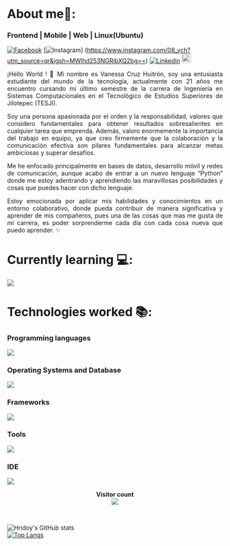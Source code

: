 # About me🙋:
### Frontend | Mobile | Web | Linux(Ubuntu)

[![Facebook](https://img.shields.io/badge/Facebook-blue?style=flat&logo=facebook&logoColor=white)](https://www.facebook.com/profile.php?id=100085922498240&mibextid=ZbWKwL)
[![Instagram](https://img.shields.io/badge/-Instagram-c13584?style=flat&labelColor=c13584&logo=instagram&logoColor=white)]
(https://www.instagram.com/08_vch?utm_source=qr&igsh=MWlhd253NGRibXQ2bg==)
[![Linkedin](https://img.shields.io/badge/-LinkedIn-blue?style=flat&logo=Linkedin&logoColor=white)](http://www.linkedin.com/in/vanessa-cruz-huitron-a18037227)
[<img src="https://img.shields.io/github/followers/vane08?style=social" height="22" title="Follow me on GitHub" />](https://github.com/vane08/)

<p align="justify">¡Hello World ! 👋 Mi nombre es Vanessa Cruz Huitrón, soy una entusiasta estudiante del mundo de la tecnología, actualmente con 21 años me encuentro cursando mi último semestre de la carrera de Ingeniería en Sistemas Computacionales en el Tecnológico de Estudios Superiores de Jilotepec (TESJI).</p>

<p align="justify">Soy una persona apasionada por el orden y la responsabilidad, valores que considero fundamentales para obtener resultados sobresalientes en cualquier tarea que emprenda.
Además, valoro enormemente la importancia del trabajo en equipo, ya que creo firmemente que la colaboración y la comunicación efectiva son pilares fundamentales para alcanzar metas ambiciosas y superar desafíos.</p>

<p align="justify">Me he enfocado principalmente en bases de datos, desarrollo móvil y redes de comunicación, aunque acabo de entrar a un nuevo lenguaje “Python” donde me estoy adentrando y aprendiendo las maravillosas posibilidades y cosas que puedes hacer con dicho lenguaje.</p>

<p align="justify">Estoy emocionada por aplicar mis habilidades y conocimientos en un entorno colaborativo, donde pueda contribuir de manera significativa y aprender de mis compañeros, pues una de las cosas que mas me gusta de mi carrera, es poder sorprenderme cada día con cada cosa nueva que puedo aprender. 
  ✨</p>

# Currently learning 💻: 	
<p>
  <a href="https://skillicons.dev">
    <img src="https://skillicons.dev/icons?i=azure,js,py&perline=14" />
  </a>
</p>

# Technologies worked 📚: 
<p>
<h3>Programming languages</h3> 
  <a href="https://skillicons.dev">
    <img src="https://skillicons.dev/icons?i=java,js,cs,cpp,kotlin,php,py,octave&perline=14" />
  </a>
</p>

<p>
<h3>Operating Systems and Database</h3> 
  <a href="https://skillicons.dev">
    <img src="https://skillicons.dev/icons?i=windows,ubuntu,mysql,mongodb&perline=14" />
  </a>
</p>

<p>
<h3>Frameworks</h3> 
  <a href="https://skillicons.dev">
    <img src="https://skillicons.dev/icons?i=bootstrap,express,angular&perline=14" />
  </a>
</p>

<p>
<h3>Tools</h3> 
  <a href="https://skillicons.dev">
    <img src="https://skillicons.dev/icons?i=aws,firebase,github,flask,postman,html&perline=14" />
  </a>
</p>

<p>
<h3>IDE</h3> 
  <a href="https://skillicons.dev">
    <img src="https://skillicons.dev/icons?i=androidstudio,arduino,eclipse,vscode,visualstudio,anaconda&perline=14" />
  </a>
</p>

<p> 
  <div align="center"><strong>Visitor count</strong></div>
  <div align="center">
    <img src="https://profile-counter.glitch.me/vane08/count.svg"/>
  </div> 
</p>

<br>
 
![Hridoy's GitHub stats](https://github-readme-stats.vercel.app/api?username=vane08&show_icons=true&count_private=true&theme=great-gatsby) </br>
[![Top Langs](https://github-readme-stats.vercel.app/api/top-langs/?username=vane08&theme=great-gatsby&layout=compact)](https://github.com/HridoyHazard)

